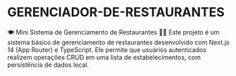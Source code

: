 # GERENCIADOR-DE-RESTAURANTES
🍽️ Mini Sistema de Gerenciamento de Restaurantes 🧑‍🍳 Este projeto é um sistema básico de gerenciamento de restaurantes desenvolvido com Next.js 14 (App Router) e TypeScript. Ele permite que usuários autenticados realizem operações CRUD em uma lista de estabelecimentos, com persistência de dados local.
